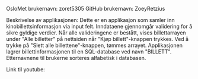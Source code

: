 OsloMet brukernavn: zoret5305
GitHub brukernavn: ZoeyRetzius

Beskrivelse av applikasjonen: Dette er en applikasjon som samler inn kinobillettsinformasjon via input felt. 
Inndataene gjennomgår validering for å sikre gyldige verdier. Når alle valideringene er bestått, 
vises billettarrayen under "Alle billetter" på nettsiden når "Kjøp billett"-knappen trykkes. Ved å trykke på "Slett alle billettene"-knappen, tømmes arrayet. 
Applikasjonen lagrer billettinformasjonen til en SQL-database ved navn "BILLETT". Etternavnene til brukerne sorteres alfabetisk i databasen. 

Link til youtube: 

